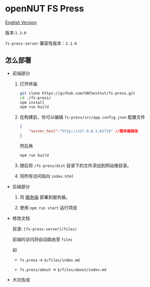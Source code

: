 
# openNUT FS Press

[English Version](./docs/README-en.md)

版本:`1.3.0`

`fs-press-server` 兼容性版本：`2.1.0`

## 怎么部署

- 前端部分
    
    1. 打开终端
        ```bash
        git clone https://github.com/CNChestnut/fs-press.git
        cd ./fs-press/
        npm install
        npm run build
        ```

    2. 在构建前，你可以编辑 `fs-press/src/app.config.json` 配置文件
        ```json
        {
            "server_host":"http://127.0.0.1:62710" //服务器路径
        }
        ```
        然后再
        ```bash
        npm run build
        ```
    3. 随后将 `/fs-press/dist` 目录下的文件添加到网站根目录。

    4. 将所有访问指向 `index.html`

- 后端部分

    1. 将 [服务端](https://github.com/CNChestnut/fs-press-server/) 部署到服务器。

    2. 使用 `npm run start` 运行项目

- 修改文档

    目录: `[fs-press-server]/files/`

    前端的访问将自动路由至 `files`

    如 
    
    - `fs.press` -> `$/files/index.md`

    - `fs.press/about` -> `$/files/about/index.md`

- 大功告成 